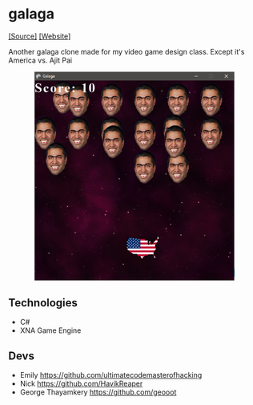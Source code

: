 # galaga
[[Source]](https://github.com/geooot/galaga)  [[Website]](https://geooot.com/galaga)

Another galaga clone made for my video game design class. Except it's America vs. Ajit Pai

<p align="center"><img src="screenshot.png" width="400"/></p>

## Technologies
- C# 
- XNA Game Engine

## Devs
- Emily https://github.com/ultimatecodemasterofhacking
- Nick https://github.com/HavikReaper
- George Thayamkery https://github.com/geooot
